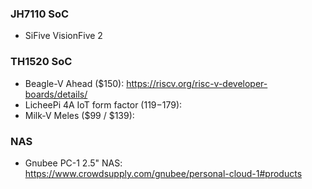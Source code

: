 ### JH7110 SoC
- SiFive VisionFive 2
### TH1520 SoC
- Beagle-V Ahead ($150): https://riscv.org/risc-v-developer-boards/details/
- LicheePi 4A IoT form factor ($119-$179): 
- Milk-V Meles ($99 / $139): 
### NAS
- Gnubee PC-1 2.5" NAS: https://www.crowdsupply.com/gnubee/personal-cloud-1#products